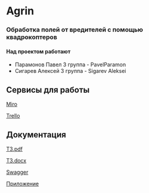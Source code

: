 # Agrin
### Обработка полей от вредителей с помощью квадрокоптеров
#### Над проектом работают
- Парамонов Павел 3 группа - PavelParamon
- Сигарев Алексей 3 группа - Sigarev Aleksei
## Сервисы для работы
[Miro](https://miro.com/app/board/o9J_kuhude8=/)

[Trello](https://trello.com/b/3RnuP10h/agrin)
## Документация
[ТЗ.pdf](https://github.com/studentsVSU21/Agrin/blob/master/Documents/Technical_task.pdf)

[ТЗ.docx](https://github.com/studentsVSU21/Agrin/blob/master/Documents/Technical_task.docx)

[Swagger](http://agrin-env.eba-ndbbmd2r.us-east-1.elasticbeanstalk.com/swagger-ui.html)

[Приложение](http://agrin-vsu.s3-website-us-east-1.amazonaws.com/)


